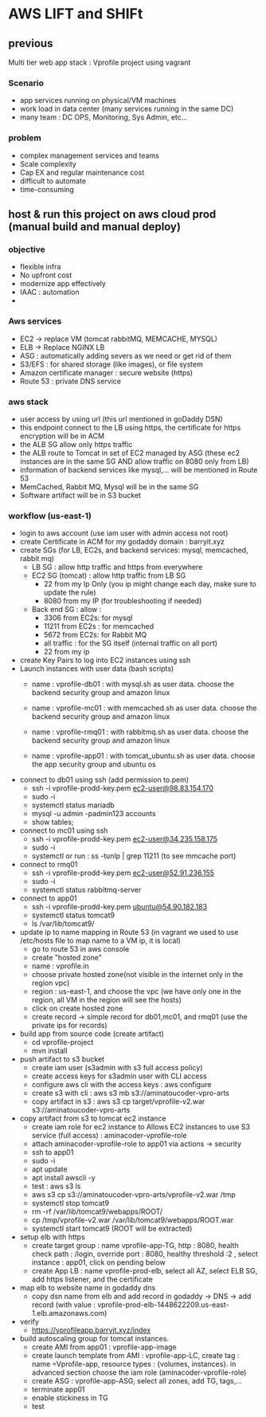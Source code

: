 # AWS LIFT and SHIFt

## previous 
Multi tier web app stack : Vprofile project using vagrant
### Scenario
- app services running on physical/VM machines
- work load in data center (many services running in the same DC)
- many team : DC OPS, Monitoring, Sys Admin, etc...

### problem 
- complex management services and teams 
- Scale complexity
- Cap EX and regular maintenance cost
- difficult to automate
- time-consuming

## host & run this project on aws cloud prod (manual build and manual deploy)

### objective
- flexible infra
- No upfront cost
- modernize app effectively
- IAAC : automation
- 
### Aws services
- EC2 -> replace VM (tomcat rabbitMQ, MEMCACHE, MYSQL)
- ELB -> Replace NGINX LB
- ASG : automatically adding severs as we need or get rid of them
- S3/EFS : for shared storage (like images), or file system
- Amazon certificate manager : secure website (https) 
- Route 53 : private DNS service

### aws stack
- user access by using url (this url mentioned in goDaddy DSN)
- this endpoint connect to the LB using https, the certificate for https encryption will be in ACM
- the ALB SG allow only https traffic
- the ALB route to Tomcat in set of EC2 managed by ASG (these ec2 instances are in the same SG AND allow traffic on 8080 only from LB)
- information of backend services like mysql,... will be mentioned in Route 53
- MemCached, Rabbit MQ, Mysql will be in the same SG
- Software artifact will be in S3 bucket

### workflow (us-east-1)
- login to aws account (use iam user with admin access not root)
- create Certificate in ACM for my godaddy domain : barryit.xyz
- create SGs (for LB, EC2s, and backend services: mysql, memcached, rabbit mq)
    - LB SG  : allow http traffic and https from everywhere
    - EC2 SG (tomcat) : allow http traffic from LB SG
        - 22 from my Ip Only (you ip might change each day, make sure to update the rule)
        - 8080 from my IP (for troubleshooting if needed)
    - Back end SG : allow :
        - 3306 from EC2s: for mysql 
        - 11211 from EC2s : for memcached
        - 5672 from EC2s: for Rabbit MQ
        - all traffic : for the SG itself (internal traffic on all port)
        - 22 from my ip 
- create Key Pairs to log into EC2 instances using ssh
- Launch instances with user data (bash scripts)
  - name : vprofile-db01 : with mysql.sh as user data. choose the backend security group and amazon linux
  - name : vprofile-mc01 : with memcached.sh as user data. choose the backend security group and amazon linux
  - name : vprofile-rmq01 : with rabbitmq.sh as user data. choose the backend security group and amazon linux

  - name : vprofile-app01 : with tomcat_ubuntu.sh as user data. choose the app security group and ubuntu os
- connect to db01 using ssh (add permission to.pem)
    - ssh -i vprofile-prodd-key.pem ec2-user@98.83.154.170
    - sudo -i
    - systemctl status mariadb
    - mysql -u admin -padmin123 accounts
    - show tables;
- connect to mc01 using ssh
    - ssh -i vprofile-prodd-key.pem ec2-user@34.235.158.175
    - sudo -i
    - systemctl or run :  ss -tunlp | grep 11211 (to see mmcache port)
- connect to rmq01
    - ssh -i vprofile-prodd-key.pem ec2-user@52.91.236.155
    - sudo -i
    - systemctl status rabbitmq-server
- connect to app01
  - ssh -i vprofile-prodd-key.pem ubuntu@54.90.182.183
  - systemctl status tomcat9
  -  ls /var/lib/tomcat9/
- update ip to name mapping in Route 53 (in vagrant we used to use /etc/hosts file to map name to a VM ip, it is local) 
  - go to route 53 in aws console
  - create "hosted zone"
  - name : vprofile.in
  - choose private hosted zone(not visible in the internet only in the region vpc)
  - region : us-east-1, and choose the vpc (we have only one in the region, all VM in the region will see the hosts)
  - click on create hosted zone
  - create record -> simple record for db01,mc01, and rmq01 (use the private ips for records)
- build app from source code (create artifact)
  - cd vprofile-project
  - mvn install
- push artifact to s3 bucket
  - create iam user (s3admin with s3 full access policy)
  - create access keys for s3admin user with CLI access
  - configure aws cli with the access keys : aws configure
  - create s3 with cli : aws s3 mb s3://aminatoucoder-vpro-arts
  - copy artifact in s3 :  aws s3 cp target/vprofile-v2.war s3://aminatoucoder-vpro-arts
- copy artifact from s3 to tomcat ec2 instance
  - create iam role for ec2 instance to Allows EC2 instances to use S3 service (full access) : aminacoder-vprofile-role
  - attach aminacoder-vprofile-role to app01 via actions -> security
  - ssh to app01
  - sudo -i
  - apt update
  - apt install awscli -y
  - test : aws s3 ls
  - aws s3 cp s3://aminatoucoder-vpro-arts/vprofile-v2.war /tmp
  - systemctl stop tomcat9
  - rm -rf /var/lib/tomcat9/webapps/ROOT/
  - cp /tmp/vprofile-v2.war /var/lib/tomcat9/webapps/ROOT.war
  - systemctl start tomcat9 (ROOT will be extracted)
- setup elb with https
  - create target group : name vprofile-app-TG, http : 8080, health check path : /login, override port : 8080, healthy threshold :2 , select instance : app01, click on pending below
  - create App LB : name vprofile-prod-elb, select all AZ, select  ELB SG, add https listener, and the certificate 
- map elb to website name in godaddy dns
  - copy dsn name from elb and add record in godaddy -> DNS -> add record (with value : vprofile-prod-elb-1448622209.us-east-1.elb.amazonaws.com)
- verify
  - https://vprofileapp.barryit.xyz/index
- build autoscaling group for tomcat instances.
  - create AMI from app01 : vprofile-app-image
  - create launch template from AMI : vprofile-app-LC, create tag : name =Vprofile-app, resource types : {volumes, instances}. in advanced section choose the iam role (aminacoder-vprofile-role)
  - create ASG : vprofile-app-ASG, select all zones, add TG, tags,...
  - terminate app01
  - enable stickiness in TG
  - test
  